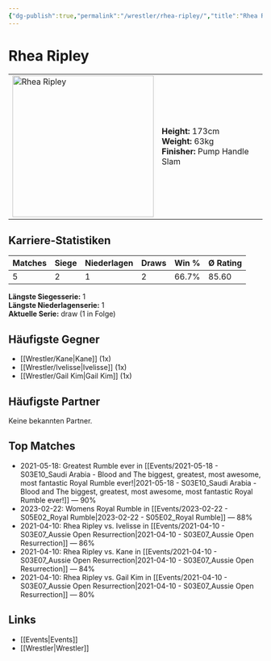 ```yaml
---
{"dg-publish":true,"permalink":"/wrestler/rhea-ripley/","title":"Rhea Ripley","tags":["wrestler"],"noteIcon":""}
---
```



# Rhea Ripley

<table>
        <tr>
        <td><img src="https://github.com/CptSpaulding1980/choke-slam-wrestling/releases/download/images/Rhea_Ripley.png" width="280" alt="Rhea Ripley"></td>
        <td>
        <b>Height:</b> 173cm<br>
        <b>Weight:</b> 63kg<br>
        <b>Finisher:</b> Pump Handle Slam<br>
        </td>
        </tr>
        </table>
        
## Karriere-Statistiken

| Matches | Siege | Niederlagen | Draws | Win % | Ø Rating |
|---------|-------|-------------|-------|-------|-----------|
| 5 | 2 | 1 | 2 | 66.7% | 85.60 |

**Längste Siegesserie:** 1<br>**Längste Niederlagenserie:** 1<br>**Aktuelle Serie:** draw (1 in Folge)


## Häufigste Gegner
- [[Wrestler/Kane\|Kane]] (1x)
- [[Wrestler/Ivelisse\|Ivelisse]] (1x)
- [[Wrestler/Gail Kim\|Gail Kim]] (1x)

## Häufigste Partner
Keine bekannten Partner.

## Top Matches
- 2021-05-18: Greatest Rumble ever in [[Events/2021-05-18 - S03E10_Saudi Arabia - Blood and The biggest, greatest, most awesome, most fantastic Royal Rumble ever!\|2021-05-18 - S03E10_Saudi Arabia - Blood and The biggest, greatest, most awesome, most fantastic Royal Rumble ever!]] — 90%
- 2023-02-22: Womens Royal Rumble in [[Events/2023-02-22 - S05E02_Royal Rumble\|2023-02-22 - S05E02_Royal Rumble]] — 88%
- 2021-04-10: Rhea Ripley vs. Ivelisse in [[Events/2021-04-10 - S03E07_Aussie Open Resurrection\|2021-04-10 - S03E07_Aussie Open Resurrection]] — 86%
- 2021-04-10: Rhea Ripley vs. Kane in [[Events/2021-04-10 - S03E07_Aussie Open Resurrection\|2021-04-10 - S03E07_Aussie Open Resurrection]] — 84%
- 2021-04-10: Rhea Ripley vs. Gail Kim in [[Events/2021-04-10 - S03E07_Aussie Open Resurrection\|2021-04-10 - S03E07_Aussie Open Resurrection]] — 80%

## Links
- [[Events\|Events]]
- [[Wrestler\|Wrestler]]
